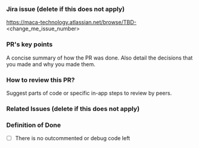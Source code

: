 ### Jira issue (delete if this does not apply)
https://maca-technology.atlassian.net/browse/TBD-<change_me_issue_number>

### PR's key points
A concise summary of how the PR was done. Also detail the decisions that you made and why you made
them.
 
### How to review this PR?
Suggest parts of code or specific in-app steps to review by peers.
 
### Related Issues (delete if this does not apply)
 
### Definition of Done
- [ ] There is no outcommented or debug code left